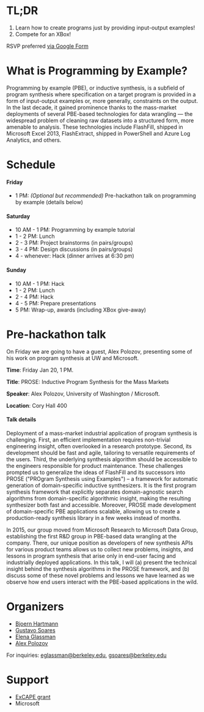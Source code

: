 # TL;DR

1. Learn how to create programs just by providing input-output examples!
2. Compete for an XBox!

RSVP preferred [via Google Form](https://docs.google.com/a/berkeley.edu/forms/d/e/1FAIpQLSdx1imo0xfJAI-5nIu7_-JfjhVCQ26L0cnkbQcVnFOkcYJyMw/viewform)


# What is Programming by Example?

Programming by example (PBE), or inductive synthesis, is a subfield of program synthesis where specification on a target program is provided in a form of input-output examples or, more generally, constraints on the output.
In the last decade, it gained prominence thanks to the mass-market deployments of several PBE-based technologies for data wrangling — the widespread problem of cleaning raw datasets into a structured form, more amenable to analysis.
These technologies include FlashFill, shipped in Microsoft Excel 2013, FlashExtract, shipped in PowerShell and Azure Log Analytics, and others.

# Schedule

#### Friday
- 1 PM: *(Optional but recommended)* Pre-hackathon talk on programming by example (details below)

#### Saturday
- 10 AM - 1 PM: Programming by example tutorial
- 1 - 2 PM: Lunch 
- 2 - 3 PM: Project brainstorms (in pairs/groups)
- 3 - 4 PM: Design discussions (in pairs/groups)
- 4 - whenever: Hack (dinner arrives at 6:30 pm) 
	
#### Sunday
- 10 AM - 1 PM: Hack
- 1 - 2 PM: Lunch
- 2 - 4 PM: Hack
- 4 - 5 PM: Prepare presentations
- 5 PM: Wrap-up, awards (including XBox give-away)

# Pre-hackathon talk

On Friday we are going to have a guest, Alex Polozov, presenting some of his work on program synthesis at UW and Microsoft.

**Time**: Friday Jan 20, 1 PM.

**Title**: PROSE: Inductive Program Synthesis for the Mass Markets

**Speaker**: Alex Polozov, University of Washington / Microsoft.

**Location**: Cory Hall 400

#### Talk details

Deployment of a mass-market industrial application of program synthesis is challenging.
First, an efficient implementation requires non-trivial engineering insight, often overlooked in a research prototype.
Second, its development should be fast and agile, tailoring to versatile requirements of the users.
Third, the underlying synthesis algorithm should be accessible to the engineers responsible for product maintenance.
These challenges prompted us to generalize the ideas of FlashFill and its successors into PROSE ("PROgram Synthesis using Examples") – a framework for automatic generation of domain-specific inductive synthesizers.
It is the first program synthesis framework that explicitly separates domain-agnostic search algorithms from domain-specific algorithmic insight, making the resulting synthesizer both fast and accessible.
Moreover, PROSE made development of domain-specific PBE applications scalable, allowing us to create a production-ready synthesis library in a few weeks instead of months.

In 2015, our group moved from Microsoft Research to Microsoft Data Group, establishing the first R&D group in PBE-based data wrangling at the company.
There, our unique position as developers of new synthesis APIs for various product teams allows us to collect new problems, insights, and lessons in program synthesis that arise only in end-user facing and industrially deployed applications.
In this talk, I will (a) present the technical insight behind the synthesis algorithms in the PROSE framework, and (b) discuss some of these novel problems and lessons we have learned as we observe how end users interact with the PBE-based applications in the wild.

# Organizers

- [Bjoern Hartmann](https://people.eecs.berkeley.edu/~bjoern/)
- [Gustavo Soares](https://people.eecs.berkeley.edu/~gustavoasoares)
- [Elena Glassman](http://eglassman.github.io/)
- [Alex Polozov](http://www.alexpolozov.com/)

For inquiries: eglassman@berkeley.edu, gsoares@berkeley.edu

# Support

- [ExCAPE grant](https://excape.cis.upenn.edu/)
- Microsoft
